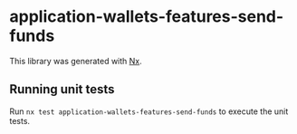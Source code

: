 # application-wallets-features-send-funds

This library was generated with [Nx](https://nx.dev).

## Running unit tests

Run `nx test application-wallets-features-send-funds` to execute the unit tests.
